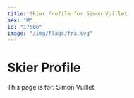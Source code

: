 ```yaml
---
title: Skier Profile for Simon Vuillet
sex: "M"
id: "17506"
image: "/img/flags/fra.svg" 
---
```


# Skier Profile

This page is for: Simon Vuillet.
    